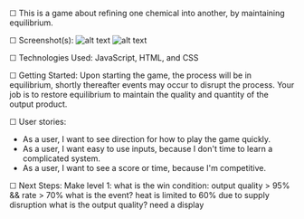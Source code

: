 ☐ This is a game about refining one chemical into another, by maintaining equilibrium.

☐ Screenshot(s): ![alt text](https://i.imgur.com/ZKSyg2J.jpg "Under Pressure Simulator")
![alt text](https://i.imgur.com/UZafEGX.png "Level 1 Mock Up")

☐ Technologies Used: JavaScript, HTML, and CSS

☐ Getting Started: 
    Upon starting the game, the process will be in equilibrium, shortly thereafter events may occur to disrupt the process.  Your job is to restore equilibrium to maintain the quality and quantity of the output product.

☐ User stories:
* As a user, I want to see direction for how to play the game        quickly.
* As a user, I want easy to use inputs, because I don't time to      learn a complicated system.
* As a user, I want to see a score or time, because I'm              competitive.

☐ Next Steps: Make level 1:
    what is the win condition: output quality > 95% && rate > 70%
    what is the event? heat is limited to 60% due to supply disruption
    what is the output quality? need a display
